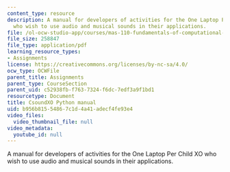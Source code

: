 ```yaml
---
content_type: resource
description: A manual for developers of activities for the One Laptop Per Child XO
  who wish to use audio and musical sounds in their applications.
file: /ol-ocw-studio-app/courses/mas-110-fundamentals-of-computational-media-design-fall-2008/b956b81554867c1d4a41adecf4fe93e4_csoundxo_python.pdf
file_size: 258847
file_type: application/pdf
learning_resource_types:
- Assignments
license: https://creativecommons.org/licenses/by-nc-sa/4.0/
ocw_type: OCWFile
parent_title: Assignments
parent_type: CourseSection
parent_uid: c52938fb-f763-7324-f6dc-7edf3a9f1bd1
resourcetype: Document
title: CsoundXO Python manual
uid: b956b815-5486-7c1d-4a41-adecf4fe93e4
video_files:
  video_thumbnail_file: null
video_metadata:
  youtube_id: null
---
```

A manual for developers of activities for the One Laptop Per Child XO who wish to use audio and musical sounds in their applications.